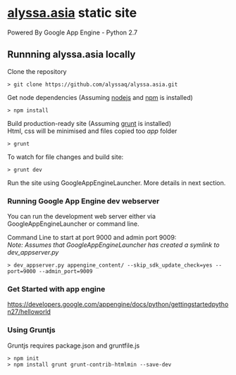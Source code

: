 [alyssa.asia](www.alyssa.asia) static site
=========

Powered By Google App Engine - Python 2.7

## Runnning alyssa.asia locally
Clone the repository  

    > git clone https://github.com/alyssaq/alyssa.asia.git

Get node dependencies (Assuming [nodejs](nodejs.org) and [npm](npmjs.org) is installed)

    > npm install

Build production-ready site (Assuming [grunt](gruntjs.com) is installed)   
Html, css will be minimised and files copied too *app* folder   

    > grunt 

To watch for file changes and build site:
  
    > grunt dev

Run the site using GoogleAppEngineLauncher. 
More details in next section.

### Running Google App Engine dev webserver
You can run the development web server either via GoogleAppEngineLauncher or command line.

Command Line to start at port 9000 and admin port 9009:    
*Note: Assumes that GoogleAppEngineLauncher has created a symlink to dev_appserver.py* 

    > dev_appserver.py appengine_content/ --skip_sdk_update_check=yes --port=9000 --admin_port=9009

### Get Started with app engine
https://developers.google.com/appengine/docs/python/gettingstartedpython27/helloworld

### Using Gruntjs
Gruntjs requires package.json and gruntfile.js   

    > npm init   
    > npm install grunt grunt-contrib-htmlmin --save-dev
